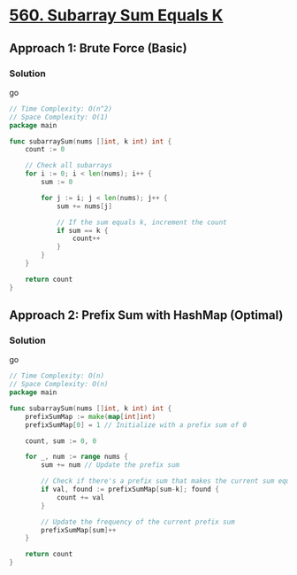 # [560. Subarray Sum Equals K](https://leetcode.com/problems/subarray-sum-equals-k/)

## Approach 1: Brute Force (Basic)

### Solution
go
```go
// Time Complexity: O(n^2)
// Space Complexity: O(1)
package main

func subarraySum(nums []int, k int) int {
    count := 0

    // Check all subarrays
    for i := 0; i < len(nums); i++ {
        sum := 0

        for j := i; j < len(nums); j++ {
            sum += nums[j]

            // If the sum equals k, increment the count
            if sum == k {
                count++
            }
        }
    }

    return count
}
```

## Approach 2: Prefix Sum with HashMap (Optimal)

### Solution
go
```go
// Time Complexity: O(n)
// Space Complexity: O(n)
package main

func subarraySum(nums []int, k int) int {
    prefixSumMap := make(map[int]int)
    prefixSumMap[0] = 1 // Initialize with a prefix sum of 0

    count, sum := 0, 0

    for _, num := range nums {
        sum += num // Update the prefix sum

        // Check if there's a prefix sum that makes the current sum equal to k
        if val, found := prefixSumMap[sum-k]; found {
            count += val
        }

        // Update the frequency of the current prefix sum
        prefixSumMap[sum]++
    }

    return count
}
```

